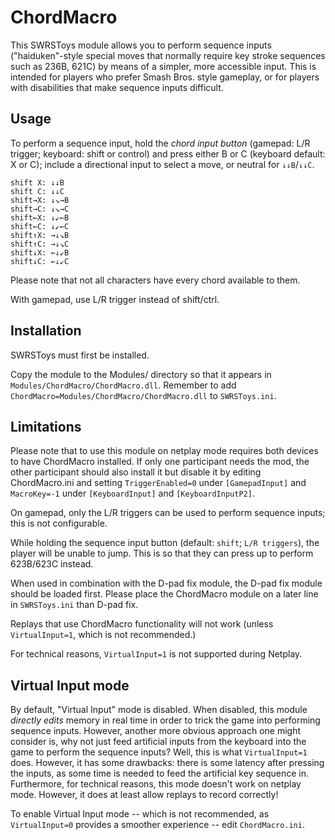 ﻿# ChordMacro

This SWRSToys module allows you to perform sequence inputs ("haiduken"-style special moves that normally require key stroke sequences such as 236B, 621C)
by means of a simpler, more accessible input. This is intended for players who prefer Smash Bros. style gameplay, or for players with disabilities that make sequence inputs difficult.

## Usage

To perform a sequence input, hold the *chord input button* (gamepad: L/R trigger; keyboard: shift or control)
and press either B or C (keyboard default: X or C); include a directional input to select a move, or neutral for `↓↓B`/`↓↓C`.

```
shift X: ↓↓B
shift C: ↓↓C
shift→X: ↓↘→B
shift→C: ↓↘→C
shift←X: ↓↙←B
shift←C: ↓↙←C
shift↑X: →↓↘B
shift↑C: →↓↘C
shift↓X: ←↓↙B
shift↓C: ←↓↙C
```

Please note that not all characters have every chord available to them.

With gamepad, use L/R trigger instead of shift/ctrl.

## Installation

SWRSToys must first be installed.

Copy the module to the Modules/ directory so that it appears in `Modules/ChordMacro/ChordMacro.dll`.
Remember to add `ChordMacro=Modules/ChordMacro/ChordMacro.dll` to `SWRSToys.ini`.

## Limitations

Please note that to use this module on netplay mode requires both devices to have ChordMacro installed. If only one participant needs the mod, the other participant
should also install it but disable it by editing ChordMacro.ini and setting `TriggerEnabled=0` under `[GamepadInput]` and `MacroKey=-1` under `[KeyboardInput]` and `[KeyboardInputP2]`.

On gamepad, only the L/R triggers can be used to perform sequence inputs; this is not configurable.

While holding the sequence input button (default: `shift`; `L/R triggers`), the player will be unable to jump. This is so that they can press up to perform 623B/623C instead.

When used in combination with the D-pad fix module, the D-pad fix module should be loaded first.
Please place the ChordMacro module on a later line in `SWRSToys.ini` than D-pad fix.

Replays that use ChordMacro functionality will not work (unless `VirtualInput=1`, which is not recommended.)

For technical reasons, `VirtualInput=1` is not supported during Netplay.

## Virtual Input mode

By default, "Virtual Input" mode is disabled. When disabled, this module *directly edits* memory in real time in order to trick the game into performing sequence inputs.
However, another more obvious approach one might consider is, why not just feed artificial inputs from the keyboard into the game to perform the sequence inputs? Well,
this is what `VirtualInput=1` does. However, it has some drawbacks: there is some latency after pressing the inputs, as some time is needed to feed the artificial key
sequence in. Furthermore, for technical reasons, this mode doesn't work on netplay mode. However, it does at least allow replays to record correctly!

To enable Virtual Input mode -- which is not recommended, as `VirtualInput=0` provides a smoother experience -- edit `ChordMacro.ini`.